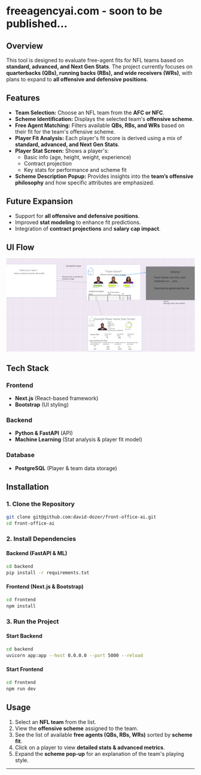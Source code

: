 # freeagencyai.com - soon to be published...

## Overview
This tool is designed to evaluate free-agent fits for NFL teams based on **standard, advanced, and Next Gen Stats**. The project currently focuses on **quarterbacks (QBs), running backs (RBs), and wide receivers (WRs)**, with plans to expand to **all offensive and defensive positions**.

## Features
- **Team Selection:** Choose an NFL team from the **AFC or NFC**.
- **Scheme Identification:** Displays the selected team's **offensive scheme**.
- **Free Agent Matching:** Filters available **QBs, RBs, and WRs** based on their fit for the team's offensive scheme.
- **Player Fit Analysis:** Each player's fit score is derived using a mix of **standard, advanced, and Next Gen Stats**.
- **Player Stat Screen:** Shows a player's:
  - Basic info (age, height, weight, experience)
  - Contract projection
  - Key stats for performance and scheme fit
- **Scheme Description Popup:** Provides insights into the **team’s offensive philosophy** and how specific attributes are emphasized.

## Future Expansion
- Support for **all offensive and defensive positions**.
- Improved **stat modeling** to enhance fit predictions.
- Integration of **contract projections** and **salary cap impact**.

## UI Flow
![NFL Free Agency Scheme Fitter](nfl_free_agency_diagram.png)

## Tech Stack

### **Frontend**
- **Next.js** (React-based framework)
- **Bootstrap** (UI styling)

### **Backend**
- **Python & FastAPI** (API)
- **Machine Learning** (Stat analysis & player fit model)

### **Database**
- **PostgreSQL** (Player & team data storage)

## Installation
### **1. Clone the Repository**
```sh
git clone git@github.com:david-dozer/front-office-ai.git
cd front-office-ai
```

### **2. Install Dependencies**
#### **Backend (FastAPI & ML)**
```sh
cd backend
pip install -r requirements.txt
```

#### **Frontend (Next.js & Bootstrap)**
```sh
cd frontend
npm install
```

### **3. Run the Project**
#### **Start Backend**
```sh
cd backend
uvicorn app:app --host 0.0.0.0 --port 5000 --reload 
```

#### **Start Frontend**
```sh
cd frontend
npm run dev
```

## Usage
1. Select an **NFL team** from the list.
2. View the **offensive scheme** assigned to the team.
3. See the list of available **free agents (QBs, RBs, WRs)** sorted by **scheme fit**.
4. Click on a player to view **detailed stats & advanced metrics**.
5. Expand the **scheme pop-up** for an explanation of the team's playing style.

---
